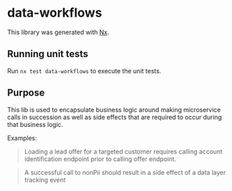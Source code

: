 # data-workflows

This library was generated with [Nx](https://nx.dev).

## Running unit tests

Run `nx test data-workflows` to execute the unit tests.

## Purpose

This lib is used to encapsulate business logic around making
microservice calls in succession as well as side effects that
are required to occur during that business logic.

Examples:

> Loading a lead offer for a targeted customer requires
> calling account identification endpoint prior to calling offer
> endpoint.

> A successful call to nonPii should result in a side effect
> of a data layer tracking event

